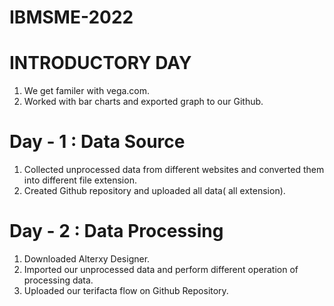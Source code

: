 # IBMSME-2022
# INTRODUCTORY DAY
1) We get familer with vega.com.
2) Worked with bar charts and exported graph to our Github.
# Day - 1 : Data Source
1) Collected unprocessed data from different websites and converted them into different file extension. 
2) Created Github repository and uploaded all data( all extension).

# Day - 2 : Data Processing
1) Downloaded Alterxy Designer.
2) Imported our unprocessed data and perform different operation of processing data.
3) Uploaded our terifacta flow on Github Repository. 

